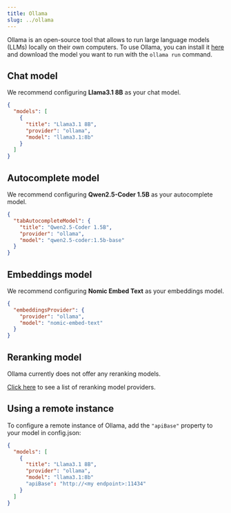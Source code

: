 ```yaml
---
title: Ollama
slug: ../ollama
---
```


Ollama is an open-source tool that allows to run large language models (LLMs) locally on their own computers. To use Ollama, you can install it [here](https://ollama.ai/download) and download the model you want to run with the `ollama run` command.

## Chat model

We recommend configuring **Llama3.1 8B** as your chat model.

```json title="config.json"
{
  "models": [
    {
      "title": "Llama3.1 8B",
      "provider": "ollama",
      "model": "llama3.1:8b"
    }
  ]
}
```

## Autocomplete model

We recommend configuring **Qwen2.5-Coder 1.5B** as your autocomplete model.

```json title="config.json"
{
  "tabAutocompleteModel": {
    "title": "Qwen2.5-Coder 1.5B",
    "provider": "ollama",
    "model": "qwen2.5-coder:1.5b-base"
  }
}
```

## Embeddings model

We recommend configuring **Nomic Embed Text** as your embeddings model.

```json title="config.json"
{
  "embeddingsProvider": {
    "provider": "ollama",
    "model": "nomic-embed-text"
  }
}
```

## Reranking model

Ollama currently does not offer any reranking models.

[Click here](../../model-types/reranking.md) to see a list of reranking model providers.

## Using a remote instance

To configure a remote instance of Ollama, add the `"apiBase"` property to your model in config.json:

```json title="config.json"
{
  "models": [
    {
      "title": "Llama3.1 8B",
      "provider": "ollama",
      "model": "llama3.1:8b"
      "apiBase": "http://<my endpoint>:11434"
    }
  ]
}
```
